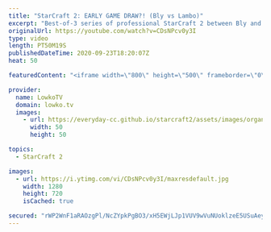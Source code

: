 ```yaml
---
title: "StarCraft 2: EARLY GAME DRAW?! (Bly vs Lambo)"
excerpt: "Best-of-3 series of professional StarCraft 2 between Bly and Lambo. In this series of games in Zerg versus Zerg we see something extremely uncommon... An early game draw?  New ladder maps: https://youtu.be/uLw-YVtBtn4  Bly's YouTube channel: https://www.youtube.com/blyonfire Lambo's YouTube channel:"
originalUrl: https://youtube.com/watch?v=CDsNPcv0y3I
type: video
length: PT50M19S
publishedDateTime: 2020-09-23T18:20:07Z
heat: 50

featuredContent: "<iframe width=\"800\" height=\"500\" frameborder=\"0\" src=\"https://www.youtube.com/embed/CDsNPcv0y3I\" allow=\"accelerometer; autoplay; encrypted-media; gyroscope; picture-in-picture\" allowfullscreen></iframe>"

provider:
  name: LowkoTV
  domain: lowko.tv
  images:
    - url: https://everyday-cc.github.io/starcraft2/assets/images/organizations/lowko.tv-50x50.jpg
      width: 50
      height: 50

topics:
  - StarCraft 2

images:
  - url: https://i.ytimg.com/vi/CDsNPcv0y3I/maxresdefault.jpg
    width: 1280
    height: 720
    isCached: true

secured: "rWP2WnF1aRAOzgPl/NcZYpkPgBO3/xH5EWjLJp1VUV9wVuNUoklzeE5USuAeyOC/UvF6dw3zBBXy9twI/OyEa8/xEnB03NHldwmDwZIsDd5HHDrqiQJdrjrOlwIDss3HBEZAXyI0QIiBqh4o8uoL1/uFjuRafiy0qF5feQ46tLerOIkvIwDs5ZxlvHmMVadSfkqs6pjK90bD/HRwKcZ5+S5xJlUr9TOP5i9dd8uXTmwkLBZqVi2L8ILSwr5+w8cyKUle5ujxsHRdrtlTUJcdROU7V5LtDe0WnxXwDuTXsDECBC4/aT7a7rfNmKhw3v/Uy9/B1Qcp6XoWq8NYFmGGF1zPzyfu5jPdLKaIZNuWz1fw7SSOe7t9N+6SLZFyV/Gu4DjqlinkPRHCB4P5EsSTLtK6qgC23rNSwcbjqbaq6X2GVpz6hvmQb39lG6ACsHvJ;XVNeRBNloSC5iAJr1d06Eg=="
---
```


